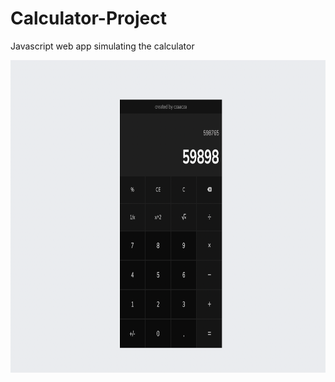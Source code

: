 # Calculator-Project
Javascript web app simulating the calculator


<img src="https://github.com/czaacza/Calculator-Project/blob/master/img/Zrzut%20ekranu%202022-08-11%20o%2023.52.29.png" width="799" height="500"/>
